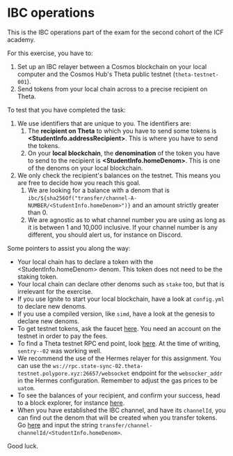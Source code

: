 # IBC operations

This is the IBC operations part of the exam for the second cohort of the ICF academy.

For this exercise, you have to:

1. Set up an IBC relayer between a Cosmos blockchain on your local computer and the Cosmos Hub's Theta public testnet (`theta-testnet-001`).
2. Send tokens from your local chain across to a precise recipient on Theta.

To test that you have completed the task:

1. We use identifiers that are unique to you. The identifiers are:
   1. The **recipient on Theta** to which you have to send some tokens is **<StudentInfo.addressRecipient>**. This is where you have to send the tokens.
   2. On your **local blockchain**, the **denomination** of the token you have to send to the recipient is **<StudentInfo.homeDenom>**. This is one of the denoms on your local blockchain.
2. We only check the recipient's balances on the testnet. This means you are free to decide how you reach this goal.
   1. We are looking for a balance with a denom that is `ibc/${sha256Of("transfer/channel-A-NUMBER/<StudentInfo.homeDenom>")}` and an amount strictly greater than 0.
   2. We are agnostic as to what channel number you are using as long as it is between 1 and 10,000 inclusive. If your channel number is any different, you should alert us, for instance on Discord.

Some pointers to assist you along the way:

* Your local chain has to declare a token with the <StudentInfo.homeDenom> denom. This token does not need to be the staking token.
* Your local chain can declare other denoms such as `stake` too, but that is irrelevant for the exercise.
* If you use Ignite to start your local blockchain, have a look at `config.yml` to declare new denoms.
* If you use a compiled version, like `simd`, have a look at the genesis to declare new denoms.
* To get testnet tokens, ask the faucet [here](https://discord.com/channels/669268347736686612/953697793476821092). You need an account on the testnet in order to pay the fees.
* To find a Theta testnet RPC end point, look [here](https://github.com/cosmos/testnets/tree/master/public#endpoints). At the time of writing, `sentry--02` was working well.
* We recommend the use of the Hermes relayer for this assignment. You can use the `ws://rpc.state-sync-02.theta-testnet.polypore.xyz:26657/websocket` endpoint for the `websocker_addr` in the Hermes configuration. Remember to adjust the gas prices to be `uatom`.
* To see the balances of your recipient, and confirm your success, head to a block explorer, for instance [here](https://explorer.theta-testnet.polypore.xyz/account/<StudentInfo.addressRecipient>).
* When you have established the IBC channel, and have its `channelId`, you can find out the denom that will be created when you transfer tokens. Go [here](https://emn178.github.io/online-tools/sha256.html) and input the string `transfer/channel-channelId/<StudentInfo.homeDenom>`.

Good luck.